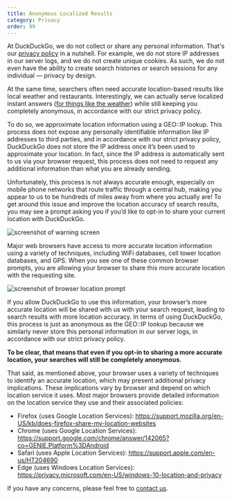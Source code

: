 ```yaml
---
title: Anonymous Localized Results
category: Privacy
order: 99
---
```


<p>
    At DuckDuckGo, we do not collect or share any personal information. That's our
    <a href="https://duckduckgo.com/privacy">privacy policy</a> in a nutshell. For
    example, we do not store IP addresses in our server logs, and we do not create
    unique cookies. As such, we do not even have the ability to create search
    histories or search sessions for any individual — privacy by design.
</p>

<p>
    At the same time, searchers often need accurate location-based results like
    local weather and restaurants. Interestingly, we can actually serve localized
    instant answers (<a href="https://duckduckgo.com/?q=weather&amp;ia=weather">for things like the weather</a>) while
    still keeping you completely anonymous, in accordance with our strict
    privacy policy.
</p>

<p>
    To do so, we approximate location information using a GEO::IP lookup. This
    process does not expose any personally identifiable information like IP
    addresses to third parties, and in accordance with our strict privacy policy,
    DuckDuckGo does not store the IP address once it’s been used to approximate
    your location. In fact, since the IP address is automatically sent to us via
    your browser request, this process does not need to request any additional
    information than what you are already sending.
</p>

<p>
    Unfortunately, this process is not always accurate enough, especially on
    mobile phone networks that route traffic through a central hub, making you
    appear to us to be hundreds of miles away from where you actually are! To get
    around this issue and improve the location accuracy of search results, you may
    see a prompt asking you if you’d like to opt-in to share your current location
    with DuckDuckGo.
</p>

<img alt="screenshot of warning screen" src="{{ site.baseurl }}/images/50a312f5339e7a84a7c99ad7d3e152f4.png" />
<p>
    Major web browsers have access to more accurate location information using a
    variety of techniques, including WiFi databases, cell tower location
    databases, and GPS. When you see one of these common browser prompts, you are
    allowing your browser to share this more accurate location with the requesting
    site.
</p>

<img alt="screenshot of browser location prompt" src="{{ site.baseurl }}/images/6631305e26ef2563263b3eb1c83b2a9e.png" />
<p>
    If you allow DuckDuckGo to use this information, your browser’s more accurate
    location will be shared with us with your search request, leading to search
    results with more location accuracy. In terms of using DuckDuckGo, this
    process is just as anonymous as the GEO::IP lookup because we similarly never
    store this personal information in our server logs, in accordance with our
    strict privacy policy.
</p>

<p>
    <strong>To be clear, that means that even if you opt-in to sharing a more accurate
        location, your searches will still be completely anonymous.</strong>
</p>

<p>
    That said, as mentioned above, your browser uses a variety of techniques to
    identify an accurate location, which may present additional privacy
    implications. These implications vary by browser and depend on which location
    service it uses. Most major browsers provide detailed information on the
    location service they use and their associated policies:
</p>
<ul>
    <li>
        Firefox (uses Google Location Services):
        <a href="https://support.mozilla.org/en-US/kb/does-firefox-share-my-location-websites">https://support.mozilla.org/en-US/kb/does-firefox-share-my-location-websites</a>
    </li>
    <li>
        Chrome (uses Google Location Services):
        <a href="https://support.google.com/chrome/answer/142065?co=GENIE.Platform%3DAndroid">https://support.google.com/chrome/answer/142065?co=GENIE.Platform%3DAndroid</a>
    </li>
    <li>
        Safari (uses Apple Location Services):
        <a href="https://support.apple.com/en-us/HT204690">https://support.apple.com/en-us/HT204690</a>
    </li>
    <li>
        Edge (uses Windows Location Services):
        <a href="https://privacy.microsoft.com/en-US/windows-10-location-and-privacy">https://privacy.microsoft.com/en-US/windows-10-location-and-privacy</a>
    </li>
</ul>
<p>
    If you have any concerns, please feel free to <a href="https://help.duckduckgo.com/duckduckgo-help-pages/company/contact-us/">contact us</a>.
</p>
